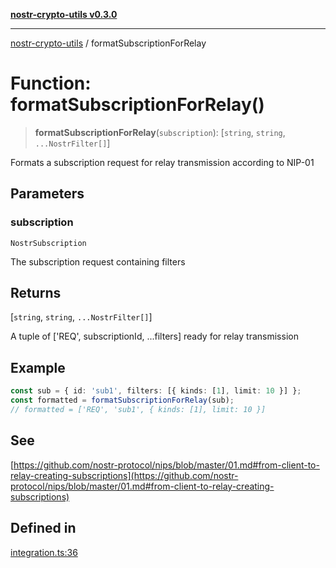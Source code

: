 [**nostr-crypto-utils v0.3.0**](../README.md)

***

[nostr-crypto-utils](../globals.md) / formatSubscriptionForRelay

# Function: formatSubscriptionForRelay()

> **formatSubscriptionForRelay**(`subscription`): [`string`, `string`, `...NostrFilter[]`]

Formats a subscription request for relay transmission according to NIP-01

## Parameters

### subscription

`NostrSubscription`

The subscription request containing filters

## Returns

[`string`, `string`, `...NostrFilter[]`]

A tuple of ['REQ', subscriptionId, ...filters] ready for relay transmission

## Example

```typescript
const sub = { id: 'sub1', filters: [{ kinds: [1], limit: 10 }] };
const formatted = formatSubscriptionForRelay(sub);
// formatted = ['REQ', 'sub1', { kinds: [1], limit: 10 }]
```

## See

[https://github.com/nostr-protocol/nips/blob/master/01.md#from-client-to-relay-creating-subscriptions](https://github.com/nostr-protocol/nips/blob/master/01.md#from-client-to-relay-creating-subscriptions)

## Defined in

[integration.ts:36](https://github.com/HumanjavaEnterprises/nostr-crypto-utils/blob/0f31137ec103ea3e26d2a80b02d4d406d5a6e0d6/src/integration.ts#L36)
